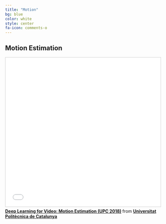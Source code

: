 ```yaml
---
title: "Motion"
bg: blue
color: white
style: center
fa-icon: comments-o
---
```


## Motion Estimation

<iframe src="//www.slideshare.net/slideshow/embed_code/key/1YRFeeyRhm732K" width="595" height="485" frameborder="0" marginwidth="0" marginheight="0" scrolling="no" style="border:1px solid #CCC; border-width:1px; margin-bottom:5px; max-width: 100%;" allowfullscreen> </iframe> <div style="margin-bottom:5px"> <strong> <a href="//www.slideshare.net/xavigiro/deep-learning-for-video-motion-estimation-upc-2018" title="Deep Learning for Video: Motion Estimation (UPC 2018)" target="_blank">Deep Learning for Video: Motion Estimation (UPC 2018)</a> </strong> from <strong><a href="https://www.slideshare.net/xavigiro" target="_blank">Universitat Politècnica de Catalunya</a></strong> </div>

